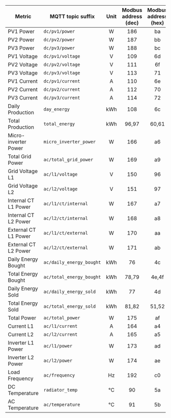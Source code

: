 |Metric|MQTT topic suffix|Unit|Modbus address (dec)|Modbus address (hex)|Modbus data type|Scale factor|
|---|---|:-:|:-:|:-:|:-:|:-:|
|PV1 Power|`dc/pv1/power`|W|186|ba|U_WORD|1|
|PV2 Power|`dc/pv2/power`|W|187|bb|U_WORD|1|
|PV3 Power|`dc/pv3/power`|W|188|bc|U_WORD|1|
|PV1 Voltage|`dc/pv1/voltage`|V|109|6d|U_WORD|0.1|
|PV2 Voltage|`dc/pv2/voltage`|V|111|6f|U_WORD|0.1|
|PV3 Voltage|`dc/pv3/voltage`|V|113|71|U_WORD|0.1|
|PV1 Current|`dc/pv1/current`|A|110|6e|U_WORD|0.1|
|PV2 Current|`dc/pv2/current`|A|112|70|U_WORD|0.1|
|PV3 Current|`dc/pv3/current`|A|114|72|U_WORD|0.1|
|Daily Production|`day_energy`|kWh|108|6c|U_WORD|0.1|
|Total Production|`total_energy`|kWh|96,97|60,61|U_DWORD (LW,HW)|0.1|
|Micro-inverter Power|`micro_inverter_power`|W|166|a6|U_WORD|1|
|Total Grid Power|`ac/total_grid_power`|W|169|a9|S_WORD|10|
|Grid Voltage L1|`ac/l1/voltage`|V|150|96|U_WORD|0.1|
|Grid Voltage L2|`ac/l2/voltage`|V|151|97|U_WORD|0.1|
|Internal CT L1 Power|`ac/l1/ct/internal`|W|167|a7|S_WORD|1|
|Internal CT L2 Power|`ac/l2/ct/internal`|W|168|a8|S_WORD|1|
|External CT L1 Power|`ac/l1/ct/external`|W|170|aa|S_WORD|1|
|External CT L2 Power|`ac/l2/ct/external`|W|171|ab|S_WORD|1|
|Daily Energy Bought|`ac/daily_energy_bought`|kWh|76|4c|U_WORD|0.1|
|Total Energy Bought|`ac/total_energy_bought`|kWh|78,79|4e,4f|U_DWORD (LW,HW)|0.1|
|Daily Energy Sold|`ac/daily_energy_sold`|kWh|77|4d|U_WORD|0.1|
|Total Energy Sold|`ac/total_energy_sold`|kWh|81,82|51,52|U_DWORD (LW,HW)|0.1|
|Total Power|`ac/total_power`|W|175|af|S_WORD|1|
|Current L1|`ac/l1/current`|A|164|a4|S_WORD|0.01|
|Current L2|`ac/l2/current`|A|165|a5|S_WORD|0.01|
|Inverter L1 Power|`ac/l1/power`|W|173|ad|S_WORD|1|
|Inverter L2 Power|`ac/l2/power`|W|174|ae|S_WORD|1|
|Load Frequency|`ac/frequency`|Hz|192|c0|U_WORD|0.01|
|DC Temperature|`radiator_temp`|°C|90|5a|S_WORD|0.1|
|AC Temperature|`ac/temperature`|°C|91|5b|S_WORD|0.1|

